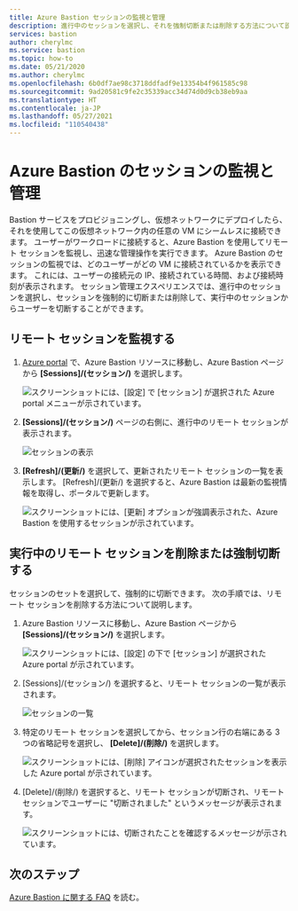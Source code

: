 ```yaml
---
title: Azure Bastion セッションの監視と管理
description: 進行中のセッションを選択し、それを強制切断または削除する方法について説明します。
services: bastion
author: cherylmc
ms.service: bastion
ms.topic: how-to
ms.date: 05/21/2020
ms.author: cherylmc
ms.openlocfilehash: 6b0df7ae98c3718ddfadf9e13354b4f961585c98
ms.sourcegitcommit: 9ad20581c9fe2c35339acc34d74d0d9cb38eb9aa
ms.translationtype: HT
ms.contentlocale: ja-JP
ms.lasthandoff: 05/27/2021
ms.locfileid: "110540438"
---
```

# <a name="session-monitoring-and-management-for-azure-bastion"></a>Azure Bastion のセッションの監視と管理

Bastion サービスをプロビジョニングし、仮想ネットワークにデプロイしたら、それを使用してこの仮想ネットワーク内の任意の VM にシームレスに接続できます。 ユーザーがワークロードに接続すると、Azure Bastion を使用してリモート セッションを監視し、迅速な管理操作を実行できます。 Azure Bastion のセッションの監視では、どのユーザーがどの VM に接続されているかを表示できます。 これには、ユーザーの接続元の IP、接続されている時間、および接続時刻が表示されます。 セッション管理エクスペリエンスでは、進行中のセッションを選択し、セッションを強制的に切断または削除して、実行中のセッションからユーザーを切断することができます。

## <a name="monitor-remote-sessions"></a><a name="monitor"></a>リモート セッションを監視する

1. [Azure portal](https://portal.azure.com) で、Azure Bastion リソースに移動し、Azure Bastion ページから **[Sessions]/(セッション/)** を選択します。

   ![スクリーンショットには、[設定] で [セッション] が選択された Azure portal メニューが示されています。](./media/session-monitoring/sessions.png)
2. **[Sessions]/(セッション/)** ページの右側に、進行中のリモート セッションが表示されます。

   ![セッションの表示](./media/session-monitoring/view-session.png)
3. **[Refresh]/(更新/)** を選択して、更新されたリモート セッションの一覧を表示します。 [Refresh]/(更新/) を選択すると、Azure Bastion は最新の監視情報を取得し、ポータルで更新します。

   ![スクリーンショットには、[更新] オプションが強調表示された、Azure Bastion を使用するセッションが示されています。](./media/session-monitoring/refresh.png)


## <a name="delete-or-force-disconnect-an-ongoing-remote-session"></a><a name="view"></a>実行中のリモート セッションを削除または強制切断する

セッションのセットを選択して、強制的に切断できます。 次の手順では、リモート セッションを削除する方法について説明します。

1. Azure Bastion リソースに移動し、Azure Bastion ページから **[Sessions]/(セッション/)** を選択します。

   ![スクリーンショットには、[設定] の下で [セッション] が選択された Azure portal が示されています。](./media/session-monitoring/navigate.png)
2. [Sessions]/(セッション/) を選択すると、リモート セッションの一覧が表示されます。

   ![セッションの一覧](./media/session-monitoring/list.png)
3. 特定のリモート セッションを選択してから、セッション行の右端にある 3 つの省略記号を選択し、 **[Delete]/(削除/)** を選択します。

   ![スクリーンショットには、[削除] アイコンが選択されたセッションを表示した Azure portal が示されています。](./media/session-monitoring/delete.png)
4. [Delete]/(削除/) を選択すると、リモート セッションが切断され、リモート セッションでユーザーに "切断されました" というメッセージが表示されます。

   ![スクリーンショットには、切断されたことを確認するメッセージが示されています。](./media/session-monitoring/disconnect.png)

## <a name="next-steps"></a>次のステップ

[Azure Bastion に関する FAQ](bastion-faq.md) を読む。
